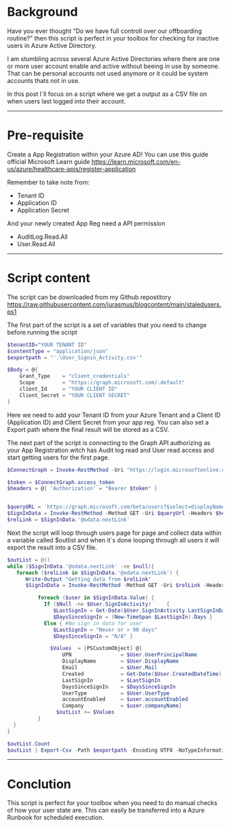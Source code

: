 # Background

Have you ever thought “Do we have full controll over our offboarding routine?” then this script is perfect in your toolbox for checking for inactive users in Azure Active Directory.

I am stumbling across several Azure Active Directories where there are one or more user account enable and active without beeing in use by someone. That can be personal accounts not used anymore or it could be system accounts thats not in use.

In this post I`ll focus on a script where we get a output as a CSV file on when users last logged into their account.

---

# Pre-requisite
Create a App Registration within your Azure AD! You can use this guide official Microsoft Learn guide
https://learn.microsoft.com/en-us/azure/healthcare-apis/register-application

Remember to take note from:
* Tenant ID
* Application ID
* Application Secret

And your newly created App Reg need a API permission
* AuditLog.Read.All
* User.Read.All

---

# Script content

The script can be downloaded from my Github repostitory 
https://raw.githubusercontent.com/jurasmus/blogcontent/main/staledusers.ps1

The first part of the script is a set of variables that you need to change before running the script

```Powershell
$tenantID="YOUR TENANT ID"
$contentType = "application/json"
$exportpath = "'.\User_Signin_Activity.csv'"

$Body = @{    
    Grant_Type    = "client_credentials"
    Scope         = "https://graph.microsoft.com/.default"
    client_Id     = "YOUR CLIENT ID"
    Client_Secret = "YOUR CLIENT SECRET"
}
```
Here we need to add your Tenant ID from your Azure Tenant and a Client ID (Application ID) and Client Secret from your app reg.
You can also set a Export path where the final result will be stored as a CSV.

The next part of the script is connecting to the Graph API authorizing as your App Registration witch has Audit log read and User read access and start getting users for the first page.

```Powershell
$ConnectGraph = Invoke-RestMethod -Uri "https://login.microsoftonline.com/$tenantID/oauth2/v2.0/token" -Method POST -Body $Body

$token = $ConnectGraph.access_token
$headers = @{ 'Authorization' = "Bearer $token" }


$queryURL = 'https://graph.microsoft.com/beta/users?$select=displayName,createddatetime,userprincipalname,mail,usertype,signInActivity,accountEnabled,companyName'
$SignInData = Invoke-RestMethod -Method GET -Uri $queryUrl -Headers $headers -contentType $contentType
$relLink = $SignInData.'@odata.nextLink'
```
Next the script will loop through users page for page and collect data within a variable called $outlist and when it`s done looping through all users it will export the result into a CSV file.

```Powershell
$outList = @()
while ($SignInData.'@odata.nextLink' -ne $null){
   foreach ($relLink in $SignInData.'@odata.nextLink') {
      Write-Output "Getting data from $relLink"
      $SignInData = Invoke-RestMethod -Method GET -Uri $relLink -Headers $headers -contentType $contentType

          foreach ($user in $SignInData.Value) {
            If ($Null -ne $User.SignInActivity)     {
               $LastSignIn = Get-Date($User.SignInActivity.LastSignInDateTime)
               $DaysSinceSignIn = (New-TimeSpan $LastSignIn).Days }
            Else { #No sign in data for user
               $LastSignIn = "Never or > 90 days" 
               $DaysSinceSignIn = "N/A" }

              $Values  = [PSCustomObject] @{
                  UPN                = $User.UserPrincipalName
                  DisplayName        = $User.DisplayName
                  Email              = $User.Mail
                  Created            = Get-Date($User.CreatedDateTime)
                  LastSignIn         = $LastSignIn
                  DaysSinceSignIn    = $DaysSinceSignIn
                  UserType           = $User.UserType
                  accountEnabled     = $user.accountEnabled
                  Company            = $user.companyName}
                $outList += $Values
          }
  }
}

$outList.Count
$outList | Export-Csv -Path $exportpath -Encoding UTF8 -NoTypeInformation
```

---
# Conclution
This script is perfect for your toolbox when you need to do manual checks of how your user state are. 
This can easily be transferred into a Azure Runbook for scheduled execution.
